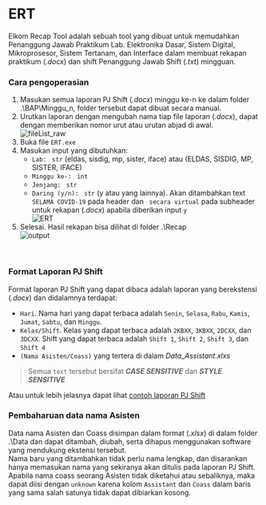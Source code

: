 # ERT
Elkom Recap Tool adalah sebuah tool yang dibuat untuk memudahkan Penanggung Jawab Praktikum Lab. Elektronika Dasar, Sistem Digital, Mikroprosesor, Sistem Tertanam, dan Interface dalam membuat rekapan praktikum (_.docx_) dan shift Penanggung Jawab Shift (_.txt_) mingguan.
<br/>
  
### Cara pengoperasian
1. Masukan semua laporan PJ Shift (_.docx_) minggu ke-n ke dalam folder .\BAP\Minggu_n, folder tersebut dapat dibuat secara manual.
2. Urutkan laporan dengan mengubah nama tiap file laporan (_.docx_), dapat dengan memberikan nomor urut atau urutan abjad di awal.  
![fileList_raw](https://user-images.githubusercontent.com/83224221/135095716-e921f523-3b4d-4e11-9a28-2d5e383d589a.jpg)
3. Buka file `ERT.exe`
4. Masukan input yang dibutuhkan:
   - `Lab: ` `str` (eldas, sisdig, mp, sister, iface) atau (ELDAS, SISDIG, MP, SISTER, IFACE)
   - `Minggu ke-: ` `int`
   - `Jenjang: ` `str`
   - `Daring (y/n): ` `str` (y atau yang lainnya). Akan ditambahkan text ` SELAMA COVID-19` pada header dan ` secara virtual` pada subheader untuk rekapan (_.docx_) apabila diberikan input `y`  
   ![ERT](https://user-images.githubusercontent.com/83224221/135095803-ce72ae8a-567b-4b03-a7ec-04f65fee2ece.jpg)
5. Selesai. Hasil rekapan bisa dilihat di folder .\Recap  
![output](https://user-images.githubusercontent.com/83224221/135096210-6dca1914-57a1-423c-8763-7530a3171011.jpg)
<br/>
  
### Format Laporan PJ Shift
Format laporan PJ Shift yang dapat dibaca adalah laporan yang berekstensi (_.docx_) dan didalamnya terdapat:
- `Hari`. Nama hari yang dapat terbaca adalah `Senin`, `Selasa`, `Rabu`, `Kamis`, `Jumat`, `Sabtu`, dan `Minggu`.
- `Kelas/Shift`. Kelas yang dapat terbaca adalah `2KBXX`, `3KBXX`, `2DCXX`, dan `3DCXX`. Shift yang dapat terbaca adalah `Shift 1`, `Shift 2`, `Shift 3`, dan `Shift 4`
- `(Nama Asisten/Coass)` yang tertera di dalam *Data_Assistant.xlxs*
> Semua `text` tersebut bersifat ***CASE SENSITIVE*** dan ***STYLE SENSITIVE***

Atau untuk lebih jelasnya dapat lihat [contoh laporan PJ Shift](https://docs.google.com/document/d/1Vd3yxQcf4oYirQsO771hFuyklJY6h4HN/edit?usp=sharing&ouid=106238154602768730311&rtpof=true&sd=true)
<br/>
  
### Pembaharuan data nama Asisten
Data nama Asisten dan Coass disimpan dalam format (_.xlsx_) di dalam folder .\Data dan dapat ditambah, diubah, serta dihapus menggunakan software yang mendukung ekstensi tersebut.  
Nama baru yang ditambahkan tidak perlu nama lengkap, dan disarankan hanya memasukan nama yang sekiranya akan ditulis pada laporan PJ Shift.
Apabila nama coass seorang Asisten tidak diketahui atau sebaliknya, maka dapat diisi dengan `unknown` karena kolom `Assistant` dan `Coass` dalam baris yang sama salah satunya tidak dapat dibiarkan kosong.
